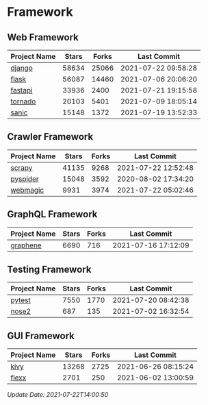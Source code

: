 # Framework

## Web Framework
| Project Name | Stars | Forks | Last Commit |
| ------------ | ----- | ----- | ----------- |
| [django](https://github.com/django/django) | 58634 | 25066 | 2021-07-22 09:58:28 |
| [flask](https://github.com/pallets/flask) | 56087 | 14460 | 2021-07-06 20:06:20 |
| [fastapi](https://github.com/tiangolo/fastapi) | 33936 | 2400 | 2021-07-21 19:15:58 |
| [tornado](https://github.com/tornadoweb/tornado) | 20103 | 5401 | 2021-07-09 18:05:14 |
| [sanic](https://github.com/sanic-org/sanic) | 15148 | 1372 | 2021-07-19 13:52:33 |

## Crawler Framework
| Project Name | Stars | Forks | Last Commit |
| ------------ | ----- | ----- | ----------- |
| [scrapy](https://github.com/scrapy/scrapy) | 41135 | 9268 | 2021-07-22 12:52:48 |
| [pyspider](https://github.com/binux/pyspider) | 15048 | 3592 | 2020-08-02 17:34:20 |
| [webmagic](https://github.com/code4craft/webmagic) | 9931 | 3974 | 2021-07-22 05:02:46 |

## GraphQL Framework
| Project Name | Stars | Forks | Last Commit |
| ------------ | ----- | ----- | ----------- |
| [graphene](https://github.com/graphql-python/graphene) | 6690 | 716 | 2021-07-16 17:12:09 |

## Testing Framework
| Project Name | Stars | Forks | Last Commit |
| ------------ | ----- | ----- | ----------- |
| [pytest](https://github.com/pytest-dev/pytest) | 7550 | 1770 | 2021-07-20 08:42:38 |
| [nose2](https://github.com/nose-devs/nose2) | 687 | 135 | 2021-07-02 16:32:54 |

## GUI Framework
| Project Name | Stars | Forks | Last Commit |
| ------------ | ----- | ----- | ----------- |
| [kivy](https://github.com/kivy/kivy) | 13268 | 2725 | 2021-06-26 08:15:24 |
| [flexx](https://github.com/flexxui/flexx) | 2701 | 250 | 2021-06-02 13:00:59 |

*Update Date: 2021-07-22T14:00:50*